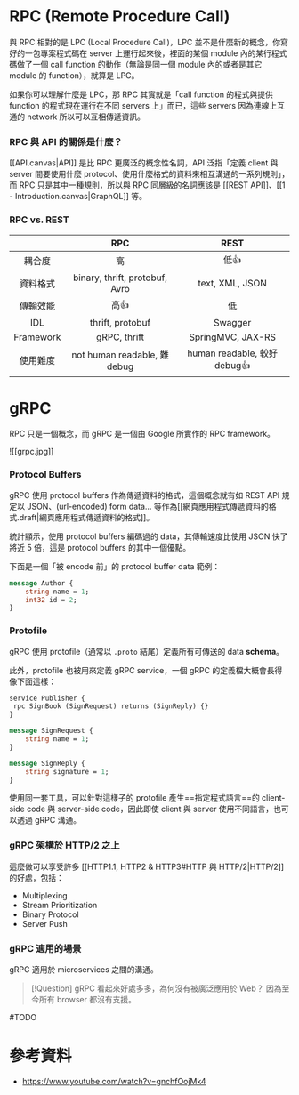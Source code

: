 # RPC (Remote Procedure Call)

與 RPC 相對的是 LPC (Local Procedure Call)，LPC 並不是什麼新的概念，你寫好的一包專案程式碼在 server 上運行起來後，裡面的某個 module 內的某行程式碼做了一個 call function 的動作（無論是同一個 module 內的或者是其它 module 的 function），就算是 LPC。

如果你可以理解什麼是 LPC，那 RPC 其實就是「call function 的程式與提供 function 的程式現在運行在不同 servers 上」而已，這些 servers 因為連線上互通的 network 所以可以互相傳遞資訊。

### RPC 與 API 的關係是什麼？

[[API.canvas|API]] 是比 RPC 更廣泛的概念性名詞，API 泛指「定義 client 與 server 間要使用什麼 protocol、使用什麼格式的資料來相互溝通的一系列規則」，而 RPC 只是其中一種規則，所以與 RPC 同層級的名詞應該是 [[REST API]]、[[1 - Introduction.canvas|GraphQL]] 等。

### RPC vs. REST

| |RPC|REST|
|:-:|:-:|:-:|
|耦合度|高|低👍|
|資料格式|binary, thrift, protobuf, Avro|text, XML, JSON|
|傳輸效能|高👍|低|
|IDL|thrift, protobuf|Swagger|
|Framework|gRPC, thrift|SpringMVC, JAX-RS|
|使用難度|not human readable, 難 debug|human readable, 較好 debug👍|

# gRPC

RPC 只是一個概念，而 gRPC 是一個由 Google 所實作的 RPC framework。

![[grpc.jpg]]

### Protocol Buffers

gRPC 使用 protocol buffers 作為傳遞資料的格式，這個概念就有如 REST API 規定以 JSON、(url-encoded) form data… 等作為[[網頁應用程式傳遞資料的格式.draft|網頁應用程式傳遞資料的格式]]。

統計顯示，使用 protocol buffers 編碼過的 data，其傳輸速度比使用 JSON 快了將近 5 倍，這是 protocol buffers 的其中一個優點。

下面是一個「被 encode 前」的 protocol buffer data 範例：

```protobuf
message Author {
    string name = 1;
    int32 id = 2;
}
```

### Protofile

gRPC 使用 protofile（通常以 `.proto` 結尾）定義所有可傳送的 data **schema**。

此外，protofile 也被用來定義 gRPC service，一個 gRPC 的定義檔大概會長得像下面這樣：

```protobuf
service Publisher {
 rpc SignBook (SignRequest) returns (SignReply) {}
}

message SignRequest {
    string name = 1;
}

message SignReply {
    string signature = 1;
}
```

使用同一套工具，可以針對這樣子的 protofile 產生==指定程式語言==的 client-side code 與 server-side code，因此即使 client 與 server 使用不同語言，也可以透過 gRPC 溝通。

### gRPC 架構於 HTTP/2 之上

這麼做可以享受許多 [[HTTP1.1, HTTP2 & HTTP3#HTTP 與 HTTP/2|HTTP/2]] 的好處，包括：

- Multiplexing
- Stream Prioritization
- Binary Protocol
- Server Push

### gRPC 適用的場景

gRPC 適用於 microservices 之間的溝通。

>[!Question] gRPC 看起來好處多多，為何沒有被廣泛應用於 Web？
>因為至今所有 browser 都沒有支援。

#TODO 

# 參考資料

- <https://www.youtube.com/watch?v=gnchfOojMk4>
